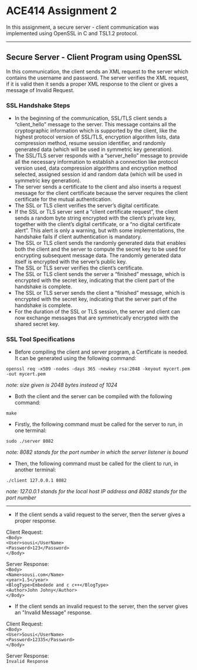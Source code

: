 # ACE414 Assignment 2

In this assignment, a secure server - client communication was implemented using
OpenSSL in C and TSL1.2 protocol.

---

## Secure Server - Client Program using OpenSSL

In this communication, the client sends an XML request to the
server which contains the username and password. The server verifies the XML
request, if it is valid then it sends a proper XML response to the client or gives a
message of Invalid Request.

### SSL Handshake Steps

- In the beginning of the communication, SSL/TLS client sends a “client_hello”
message to the server. This message contains all the cryptographic information
which is supported by the client, like the highest protocol version of SSL/TLS,
encryption algorithm lists, data compression method, resume session identifier,
and randomly generated data (which will be used in symmetric key generation).
- The SSL/TLS server responds with a “server_hello” message to provide all the
necessary information to establish a connection like protocol version used, data
compression algorithms and encryption method selected, assigned session id
and random data (which will be used in symmetric key generation).
- The server sends a certificate to the client and also inserts a request message
for the client certificate because the server requires the client certificate for the
mutual authentication.
- The SSL or TLS client verifies the server’s digital certificate.
- If the SSL or TLS server sent a “client certificate request”, the client sends a
random byte string encrypted with the client’s private key, together with the
client’s digital certificate, or a “no digital certificate alert”. This alert is only a
warning, but with some implementations, the handshake fails if client
authentication is mandatory.
- The SSL or TLS client sends the randomly generated data that enables both the
client and the server to compute the secret key to be used for encrypting
subsequent message data. The randomly generated data itself is encrypted with
the server’s public key.
- The SSL or TLS server verifies the client’s certificate.
- The SSL or TLS client sends the server a “finished” message, which is encrypted
with the secret key, indicating that the client part of the handshake is complete.
- The SSL or TLS server sends the client a “finished” message, which is encrypted
with the secret key, indicating that the server part of the handshake is complete.
- For the duration of the SSL or TLS session, the server and client can now
exchange messages that are symmetrically encrypted with the shared secret key.

### SSL Tool Specifications

- Before compiling the client and server program, a Certificate is needed. It can be generated using the following command:

`openssl req -x509 -nodes -days 365 -newkey rsa:2048 -keyout mycert.pem -out mycert.pem`

*note: size given is 2048 bytes instead of 1024*

- Both the client and the server can be compiled with the following command:

`make`

- Firstly, the following command must be called for the server to run, in one terminal:

`sudo ./server 8082`

*note: 8082 stands for the port number in which the server listener is bound*

- Then, the following command must be called for the client to run, in another terminal:

`./client 127.0.0.1 8082`

*note: 127.0.0.1 stands for the local host IP address and 8082 stands for the port number*

---

- If the client sends a valid request to the server, then the server gives a proper response.

Client Request:  
`<Body>`  
`<User>sousi</UserName>`  
`<Password>123</Password>`  
`</Body>`  

Server Response:  
`<Body>`  
`<Name>sousi.com</Name>`  
`<year>1.5</year>`  
`<BlogType>Embedede and c c++</BlogType>`  
`<Author>John Johny</Author>`  
`</Body>`

- If the client sends an invalid request to the server, then the server gives an "Invalid Message" response.

Client Request:  
`<Body>`  
`<User>Sousi</UserName>`  
`<Password>12335</Password>`  
`</Body>`  

Server Response:  
`Invalid Response`  
